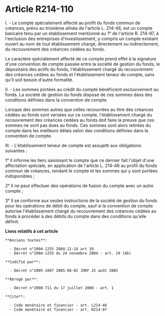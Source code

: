 # Article R214-110

I. - Le compte spécialement affecté au profit du fonds commun de créances, prévu au troisième alinéa de l'article L. 214-46,
est un compte bancaire tenu par un établissement mentionné au 1° de l'article R. 214-97, à l'exclusion des entreprises
d'investissement, y compris un compte existant ouvert au nom de tout établissement chargé, directement ou indirectement, du
recouvrement des créances cédées au fonds.

Le caractère spécialement affecté de ce compte prend effet à la signature d'une convention de compte passée entre la société
de gestion du fonds, le dépositaire des actifs du fonds, l'établissement chargé du recouvrement des créances cédées au fonds
et l'établissement teneur de compte, sans qu'il soit besoin d'autre formalité.

II. - Les sommes portées au crédit du compte bénéficient exclusivement au fonds. La société de gestion du fonds dispose de
ces sommes dans des conditions définies dans la convention de compte.

Lorsque des sommes autres que celles recouvrées au titre des créances cédées au fonds sont versées sur ce compte,
l'établissement chargé du recouvrement des créances cédées au fonds doit faire la preuve que ces sommes ne sont pas dues au
fonds. Ces sommes sont alors retirées du compte dans les meilleurs délais selon des conditions définies dans la convention de
compte.

III. - L'établissement teneur de compte est assujetti aux obligations suivantes :

1° Il informe les tiers saisissant le compte que ce dernier fait l'objet d'une affectation spéciale, en application de
l'article L. 214-46 au profit du fonds commun de créances, rendant le compte et les sommes qui y sont portées indisponibles ;

2° Il ne peut effectuer des opérations de fusion du compte avec un autre compte ;

3° Il se conforme aux seules instructions de la société de gestion du fonds pour les opérations de débit du compte, sauf si
la convention de compte autorise l'établissement chargé du recouvrement des créances cédées au fonds à procéder à des débits
du compte dans des conditions qu'elle définit.

**Liens relatifs à cet article**

	**Anciens textes**:

	  - Décret n°2004-1255 2004-11-24 art 19
	  - Décret n°2004-1255 du 24 novembre 2004 - art. 19 (Ab)

	**Codifié par**:

	  - Décret n°2005-1007 2005-08-02 JORF 25 août 2005

	**Abrogé par**:

	  - Décret n°2008-711 du 17 juillet 2008 - art. 1

	**Cite**:

	  - Code monétaire et financier - art. L214-46
	  - Code monétaire et financier - art. R214-97
